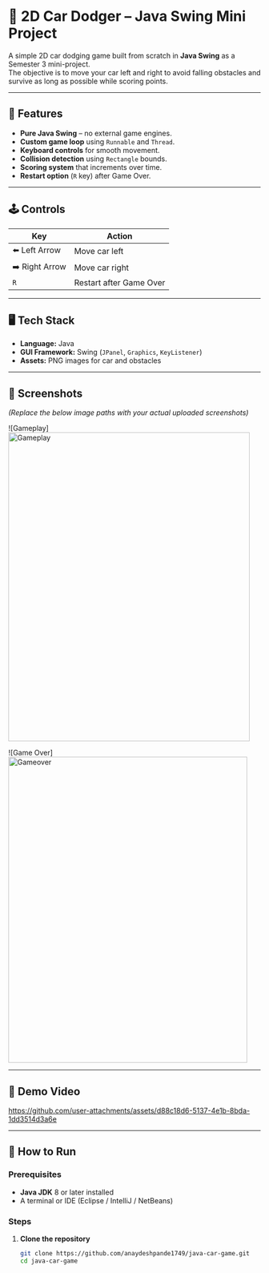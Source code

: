 # 🚗 2D Car Dodger – Java Swing Mini Project

A simple 2D car dodging game built from scratch in **Java Swing** as a Semester 3 mini-project.  
The objective is to move your car left and right to avoid falling obstacles and survive as long as possible while scoring points.

---

## 🎯 Features
- **Pure Java Swing** – no external game engines.
- **Custom game loop** using `Runnable` and `Thread`.
- **Keyboard controls** for smooth movement.
- **Collision detection** using `Rectangle` bounds.
- **Scoring system** that increments over time.
- **Restart option** (`R` key) after Game Over.

---

## 🕹️ Controls
| Key        | Action           |
|------------|------------------|
| ⬅️ Left Arrow  | Move car left   |
| ➡️ Right Arrow | Move car right  |
| `R`        | Restart after Game Over |

---

## 🖥️ Tech Stack
- **Language:** Java  
- **GUI Framework:** Swing (`JPanel`, `Graphics`, `KeyListener`)  
- **Assets:** PNG images for car and obstacles

---

## 📸 Screenshots
*(Replace the below image paths with your actual uploaded screenshots)*

  

![Gameplay] <img width="482" height="617" alt="Gameplay" src="https://github.com/user-attachments/assets/e1e16287-f1b6-4ac4-a6c4-b04a3e1c9806" />


![Game Over] <img width="477" height="611" alt="Gameover" src="https://github.com/user-attachments/assets/7c51e177-2088-4032-85ab-28b208c5d461" />


---

## 🎥 Demo Video

https://github.com/user-attachments/assets/d88c18d6-5137-4e1b-8bda-1dd3514d3a6e


---

## 🚀 How to Run

### Prerequisites
- **Java JDK** 8 or later installed
- A terminal or IDE (Eclipse / IntelliJ / NetBeans)

### Steps
1. **Clone the repository**
   ```bash
   git clone https://github.com/anaydeshpande1749/java-car-game.git
   cd java-car-game
